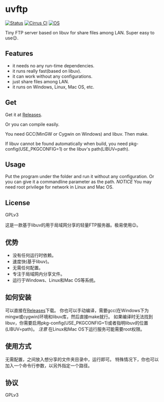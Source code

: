 uvftp
=======================
[![Status](https://img.shields.io/badge/status-working-green.svg)]()
[![Cirrus CI](https://api.cirrus-ci.com/github/neverwin/uvftp.svg?branch=master)](https://cirrus-ci.com/github/neverwin/uvftp)
[![OS](https://img.shields.io/badge/platform-windows%20%7C%20linux%20%7C%20osx-blue.svg)]()


Tiny FTP server based on libuv for share files among LAN. Super easy to use😉.

## Features

* it needs no any run-time dependencies.
* it runs really fast(based on libuv).
* it can work without any configurations.
* just share files among LAN.
* it runs on Windows, Linux, Mac OS, etc.

## Get

Get it at [Releases](https://github.com/neverwin/uvftp/releases).

Or you can compile easily. 

You need GCC(MinGW or Cygwin on Windows) and libuv. Then make.

If libuv cannot be found automatically when build, you need pkg-config(USE_PKGCONFIG=1) or the libuv's path(LIBUV=path).

## Usage

Put the program under the folder and run it without any configuration.
Or you can give it a commandline parameter as the path.
*NOTICE* You may need root privilege for network in Linux and Mac OS.

## License

GPLv3


这是一款基于libuv的用于局域网分享的轻量FTP服务器。极易使用😉。

## 优势

* 没有任何运行时依赖。
* 速度快(基于libuv)。
* 无需任何配置。
* 专注于局域网内分享文件。
* 运行于Windows、Linux和Mac OS等系统。

## 如何安装

可以直接在[Releases](https://github.com/neverwin/uvftp/releases)下载。
你也可以手动编译，需要gcc(在Windows下为mingw或cygwin)环境和libuv库，然后直接make就行。
如果编译时无法找到libuv，你需要启用pkg-config(USE_PKGCONFIG=1)或者指明libuv的位置(LIBUV=path)。
*注意* 在Linux和Mac OS下运行服务可能需要root权限。

## 使用方式

无需配置，之间放入想分享的文件夹目录中，运行即可。
特殊情况下，你也可以加入一个命令行参数，以另外指定一个路径。

## 协议

GPLv3
